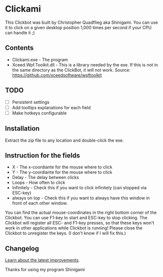 # Clickami

This Clickbot was built by Christopher Quadflieg aka Shinigami.
You can use it to click on a given desktop position 1,000 times per second if your CPU can handle it ;)

## Contents

-   Clickami.exe - The program
-   Xceed.Wpf.Toolkit.dll - This is a library needed by the exe. If this is not in the same directory as the ClickBot, it will not work.
    Source: https://github.com/xceedsoftware/wpftoolkit

## TODO

-   [ ] Persistent settings
-   [ ] Add tooltips explanations for each field
-   [ ] Make hotkeys configurable

## Installation

Extract the zip file to any location and double-click the exe.

## Instruction for the fields

-   X - The x-coordiante for the mouse where to click
-   Y - The y-coordiante for the mouse where to click
-   Delay - The delay between clicks
-   Loops - How often to click
-   Infinitely - Check this if you want to click infinitely (can stopped via ESC-key)
-   always on top - Check this if you want to always have this window
    in front of each other window.

You can find the actual mouse-coordinates in the right bottom corner of the Clickbot.
You can use F1-key to start and ESC-key to stop clicking.
The Clickbot will register all ESC- and F1-key presses, so that these keys won't work in other
applications while Clickbot is running! Please close the Clickbot to unregister the keys. (I don't
know if I will fix this.)

## Changelog

[Learn about the latest improvements](CHANGELOG.md).

Thanks for using my program
Shinigami
